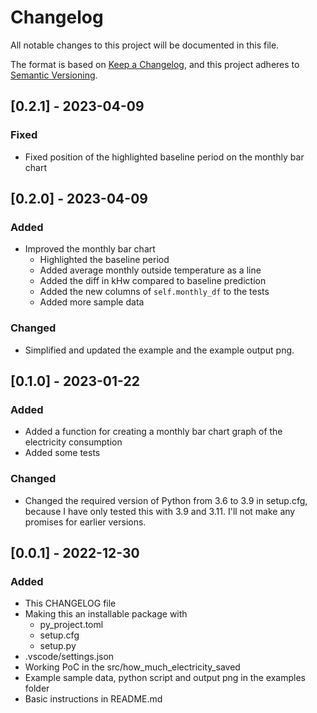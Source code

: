# Changelog

All notable changes to this project will be documented in this file.

The format is based on [Keep a Changelog](https://keepachangelog.com/en/1.0.0/),
and this project adheres to [Semantic Versioning](https://semver.org/spec/v2.0.0.html).


## [0.2.1] - 2023-04-09

### Fixed

- Fixed position of the highlighted baseline period on the monthly bar chart


## [0.2.0] - 2023-04-09

### Added

- Improved the monthly bar chart
  - Highlighted the baseline period
  - Added average monthly outside temperature as a line
  - Added the diff in kHw compared to baseline prediction
  - Added the new columns of `self.monthly_df` to the tests
  - Added more sample data

### Changed

- Simplified and updated the example and the example output png.

## [0.1.0] - 2023-01-22

### Added

- Added a function for creating a monthly bar chart graph of the electricity consumption
- Added some tests

### Changed

- Changed the required version of Python from 3.6 to 3.9 in setup.cfg, because I have only tested this with 3.9 and 3.11. I'll not make any promises for earlier versions.

## [0.0.1] - 2022-12-30

### Added

- This CHANGELOG file
- Making this an installable package with 
  - py_project.toml
  - setup.cfg
  - setup.py
- .vscode/settings.json
- Working PoC in the src/how_much_electricity_saved
- Example sample data, python script and output png in the examples folder
- Basic instructions in README.md
